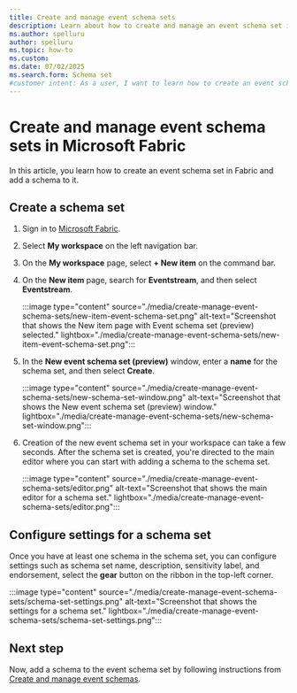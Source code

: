 ```yaml
---
title: Create and manage event schema sets
description: Learn about how to create and manage an event schema set in Fabric Real-Time Intelligence.
ms.author: spelluru
author: spelluru
ms.topic: how-to
ms.custom:
ms.date: 07/02/2025
ms.search.form: Schema set
#customer intent: As a user, I want to learn how to create an event schema set in Real-Time Intelligence.
---
```

# Create and manage event schema sets in Microsoft Fabric
In this article, you learn how to create an event schema set in Fabric and add a schema to it. 

## Create a schema set

1. Sign in to [Microsoft Fabric](https://fabric.microsoft.com/).
1. Select **My workspace** on the left navigation bar.
1. On the **My workspace** page, select **+ New item** on the command bar. 
1. On the **New item** page, search for **Eventstream**, and then select **Eventstream**. 

    :::image type="content" source="./media/create-manage-event-schema-sets/new-item-event-schema-set.png" alt-text="Screenshot that shows the New item page with Event schema set (preview) selected." lightbox="./media/create-manage-event-schema-sets/new-item-event-schema-set.png":::
1. In the **New event schema set (preview)** window, enter a **name** for the schema set, and then select **Create**.

    :::image type="content" source="./media/create-manage-event-schema-sets/new-schema-set-window.png" alt-text="Screenshot that shows the New event schema set (preview) window." lightbox="./media/create-manage-event-schema-sets/new-schema-set-window.png":::
1. Creation of the new event schema set in your workspace can take a few seconds. After the schema set is created, you're directed to the main editor where you can start with adding a schema to the schema set. 

    :::image type="content" source="./media/create-manage-event-schema-sets/editor.png" alt-text="Screenshot that shows the main editor for a schema set." lightbox="./media/create-manage-event-schema-sets/editor.png":::

## Configure settings for a schema set
Once you have at least one schema in the schema set, you can configure settings such as schema set name, description, sensitivity label, and endorsement, select the **gear** button on the ribbon in the top-left corner. 

:::image type="content" source="./media/create-manage-event-schema-sets/schema-set-settings.png" alt-text="Screenshot that shows the settings for a schema set." lightbox="./media/create-manage-event-schema-sets/schema-set-settings.png":::


## Next step
Now, add a schema to the event schema set by following instructions from [Create and manage event schemas](create-manage-event-schemas.md).


